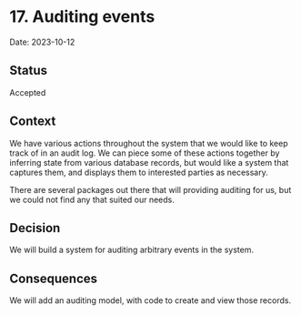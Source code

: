 # 17. Auditing events
Date: 2023-10-12

## Status
Accepted

## Context
We have various actions throughout the system that we would like to keep track of in an audit log.
We can piece some of these actions together by inferring state from various database records, but would like a system that captures them, and displays them to interested parties as necessary.

There are several packages out there that will providing auditing for us, but we could not find any that suited our needs.


## Decision
We will build a system for auditing arbitrary events in the system.


## Consequences
We will add an auditing model, with code to create and view those records.
